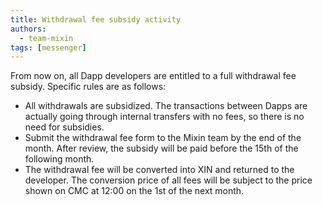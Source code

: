 ```yaml
---
title: Withdrawal fee subsidy activity
authors:
  - team-mixin
tags: [messenger]
---
```


From now on, all Dapp developers are entitled to a full withdrawal fee subsidy. Specific rules are as follows:

<!-- truncate -->

- All withdrawals are subsidized. The transactions between Dapps are actually going through internal transfers with no fees, so there is no need for subsidies.
- Submit the withdrawal fee form to the Mixin team by the end of the month. After review, the subsidy will be paid before the 15th of the following month.
- The withdrawal fee will be converted into XIN and returned to the developer. The conversion price of all fees will be subject to the price shown on CMC at 12:00 on the 1st of the next month.
